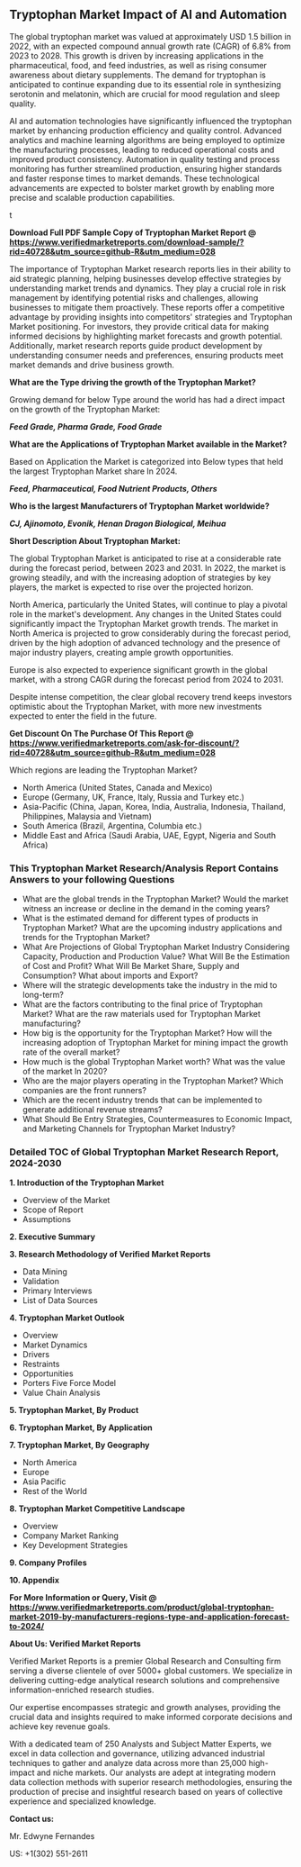 <h2>Tryptophan Market Impact of AI and Automation</h2><p>The global tryptophan market was valued at approximately USD 1.5 billion in 2022, with an expected compound annual growth rate (CAGR) of 6.8% from 2023 to 2028. This growth is driven by increasing applications in the pharmaceutical, food, and feed industries, as well as rising consumer awareness about dietary supplements. The demand for tryptophan is anticipated to continue expanding due to its essential role in synthesizing serotonin and melatonin, which are crucial for mood regulation and sleep quality.</p><p>AI and automation technologies have significantly influenced the tryptophan market by enhancing production efficiency and quality control. Advanced analytics and machine learning algorithms are being employed to optimize the manufacturing processes, leading to reduced operational costs and improved product consistency. Automation in quality testing and process monitoring has further streamlined production, ensuring higher standards and faster response times to market demands. These technological advancements are expected to bolster market growth by enabling more precise and scalable production capabilities.</p>t</p><p id="" class=""><strong>Download Full PDF Sample Copy of Tryptophan Market Report @ <a href="https://www.verifiedmarketreports.com/download-sample/?rid=40728&utm_source=github-R&utm_medium=028" target="_blank">https://www.verifiedmarketreports.com/download-sample/?rid=40728&utm_source=github-R&utm_medium=028</a></strong></p><p>The importance of&nbsp;Tryptophan Market research reports lies in their ability to aid strategic planning, helping businesses develop effective strategies by understanding market trends and dynamics. They play a crucial role in risk management by identifying potential risks and challenges, allowing businesses to mitigate them proactively. These reports offer a competitive advantage by providing insights into competitors' strategies and Tryptophan Market positioning. For investors, they provide critical data for making informed decisions by highlighting market forecasts and growth potential. Additionally, market research reports guide product development by understanding consumer needs and preferences, ensuring products meet market demands and drive business growth.</p><p><strong>What are the&nbsp;Type driving the growth of the Tryptophan Market?</strong></p><p id="" class="">Growing demand for below Type around the world has had a direct impact on the growth of the Tryptophan Market:</p><em><strong>Feed Grade, Pharma Grade, Food Grade</strong></em></p><strong>What are the&nbsp;Applications&nbsp;of Tryptophan Market available in the Market?</strong></p><p id="" class="">Based on Application the Market is categorized into Below types that held the largest Tryptophan Market share In 2024.</p><em><strong>Feed, Pharmaceutical, Food Nutrient Products, Others</strong></em></p><strong>Who is the largest Manufacturers of Tryptophan Market worldwide?</strong></p><p><em><strong>CJ, Ajinomoto, Evonik, Henan Dragon Biological, Meihua</strong></em></p><p id="" class=""><strong>Short Description About Tryptophan Market:</strong></p><p>The global Tryptophan Market is anticipated to rise at a considerable rate during the forecast period, between 2023 and 2031. In 2022, the market is growing steadily, and with the increasing adoption of strategies by key players, the market is expected to rise over the projected horizon.</p><p>North America, particularly the United States, will continue to play a pivotal role in the market's development. Any changes in the United States could significantly impact the Tryptophan Market growth trends. The market in North America is projected to grow considerably during the forecast period, driven by the high adoption of advanced technology and the presence of major industry players, creating ample growth opportunities.</p><p>Europe is also expected to experience significant growth in the global market, with a strong CAGR during the forecast period from 2024 to 2031.</p><p>Despite intense competition, the clear global recovery trend keeps investors optimistic about the Tryptophan Market, with more new investments expected to enter the field in the future.</p><p id="" class=""><strong>Get Discount On The Purchase Of This Report @ <a href="https://www.verifiedmarketreports.com/ask-for-discount/?rid=40728&utm_source=github-R&utm_medium=028" target="_blank">https://www.verifiedmarketreports.com/ask-for-discount/?rid=40728&utm_source=github-R&utm_medium=028</a></strong></p>Which regions are leading the Tryptophan Market?</p><ul><li>North America (United States, Canada and Mexico)</li><li>Europe (Germany, UK, France, Italy, Russia and Turkey etc.)</li><li>Asia-Pacific (China, Japan, Korea, India, Australia, Indonesia, Thailand, Philippines, Malaysia and Vietnam)</li><li>South America (Brazil, Argentina, Columbia etc.)</li><li>Middle East and Africa (Saudi Arabia, UAE, Egypt, Nigeria and South Africa)</li></ul><h3 id="" class="">This Tryptophan Market Research/Analysis Report Contains Answers to your following Questions</h3><ul><li>What are the global trends in the Tryptophan Market? Would the market witness an increase or decline in the demand in the coming years?</li><li>What is the estimated demand for different types of products in Tryptophan Market? What are the upcoming industry applications and trends for the Tryptophan Market?</li><li>What Are Projections of Global Tryptophan Market Industry Considering Capacity, Production and Production Value? What Will Be the Estimation of Cost and Profit? What Will Be Market Share, Supply and Consumption? What about imports and Export?</li><li>Where will the strategic developments take the industry in the mid to long-term?</li><li>What are the factors contributing to the final price of Tryptophan Market? What are the raw materials used for Tryptophan Market manufacturing?</li><li>How big is the opportunity for the Tryptophan Market? How will the increasing adoption of Tryptophan Market for mining impact the growth rate of the overall market?</li><li>How much is the global Tryptophan Market worth? What was the value of the market In 2020?</li><li>Who are the major players operating in the Tryptophan Market? Which companies are the front runners?</li><li>Which are the recent industry trends that can be implemented to generate additional revenue streams?</li><li>What Should Be Entry Strategies, Countermeasures to Economic Impact, and Marketing Channels for Tryptophan Market Industry?</li></ul><h3 id="" class="">Detailed TOC of Global Tryptophan Market Research Report, 2024-2030</h3><p id="" class=""><strong>1. Introduction of the Tryptophan Market</strong></p><ul><li>Overview of the Market</li><li>Scope of Report</li><li>Assumptions</li></ul><p id="" class=""><strong>2. Executive Summary</strong></p><p id="" class=""><strong>3. Research Methodology of Verified Market Reports</strong></p><ul><li>Data Mining</li><li>Validation</li><li>Primary Interviews</li><li>List of Data Sources</li></ul><p id="" class=""><strong>4. Tryptophan Market Outlook</strong></p><ul><li>Overview</li><li>Market Dynamics</li><li>Drivers</li><li>Restraints</li><li>Opportunities</li><li>Porters Five Force Model</li><li>Value Chain Analysis</li></ul><p id="" class=""><strong>5. Tryptophan Market, By Product</strong></p><p id="" class=""><strong>6. Tryptophan Market, By Application</strong></p><p id="" class=""><strong>7. Tryptophan Market, By Geography</strong></p><ul><li>North America</li><li>Europe</li><li>Asia Pacific</li><li>Rest of the World</li></ul><p id="" class=""><strong>8. Tryptophan Market Competitive Landscape</strong></p><ul><li>Overview</li><li>Company Market Ranking</li><li>Key Development Strategies</li></ul><p id="" class=""><strong>9. Company Profiles</strong></p><p id="" class=""><strong>10. Appendix</strong></p><p id="" class=""><strong>For More Information or Query, Visit @ <a href="https://www.verifiedmarketreports.com/product/global-tryptophan-market-2019-by-manufacturers-regions-type-and-application-forecast-to-2024/" target="_blank">https://www.verifiedmarketreports.com/product/global-tryptophan-market-2019-by-manufacturers-regions-type-and-application-forecast-to-2024/</a></strong></p><p id="" class=""><strong>About Us: Verified Market Reports</strong></p><p id="" class="">Verified Market Reports is a premier Global Research and Consulting firm serving a diverse clientele of over 5000+ global customers. We specialize in delivering cutting-edge analytical research solutions and comprehensive information-enriched research studies.</p><p id="" class="">Our expertise encompasses strategic and growth analyses, providing the crucial data and insights required to make informed corporate decisions and achieve key revenue goals.</p><p id="" class="">With a dedicated team of 250 Analysts and Subject Matter Experts, we excel in data collection and governance, utilizing advanced industrial techniques to gather and analyze data across more than 25,000 high-impact and niche markets. Our analysts are adept at integrating modern data collection methods with superior research methodologies, ensuring the production of precise and insightful research based on years of collective experience and specialized knowledge.</p><p id="" class=""><strong>Contact us:</strong></p><p id="" class="">Mr. Edwyne Fernandes</p><p id="" class="">US: +1(302) 551-2611</p>